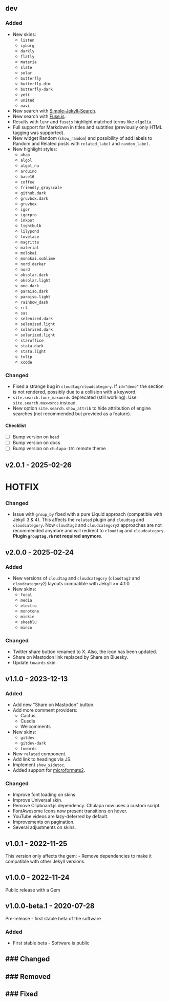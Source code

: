## dev

### Added

-   New skins:
    -   `listen`
    -   `cyborg`
    -   `darkly`
    -   `flatly`
    -   `materia`
    -   `slate`
    -   `solar`
    -   `butterfly`
    -   `butterfly-dim`
    -   `butterfly-dark`
    -   `yeti`
    -   `united`
    -   `navi`
-   New search with
    [Simple-Jekyll-Search](https://github.com/christian-fei/Simple-Jekyll-Search).
-   New search with [Fuse.js](https://fusejs.io).
-   Results with `lunr` and `fusejs` highlight matched terms like `algolia`.
-   Full support for Markdown in titles and subtitles (previously only HTML
    tagging was supported).
-   New widget Random (`show_random`) and possibility of add labels to Random
    and Related posts with `related_label` and `random_label`.
-   New highlight styles:
    -   `abap`
    -   `algol`
    -   `algol_nu`
    -   `arduino`
    -   `base16`
    -   `coffee`
    -   `friendly_grayscale`
    -   `github.dark`
    -   `gruvbox.dark`
    -   `gruvbox`
    -   `igor`
    -   `igorpro`
    -   `inkpot`
    -   `lightbulb`
    -   `lilypond`
    -   `lovelace`
    -   `magritte`
    -   `material`
    -   `molokai`
    -   `monokai.sublime`
    -   `nord.darker`
    -   `nord`
    -   `oksolar.dark`
    -   `oksolar.light`
    -   `one.dark`
    -   `paraiso.dark`
    -   `paraiso.light`
    -   `rainbow_dash`
    -   `rrt`
    -   `sas`
    -   `selenized.dark`
    -   `selenized.light`
    -   `solarized.dark`
    -   `solarized.light`
    -   `staroffice`
    -   `stata.dark`
    -   `stata.light`
    -   `tulip`
    -   `xcode`

### Changed

-   Fixed a strange bug in `cloudtag/cloudcategory`. If `id="demo"` the section
    is not rendered, possibly due to a collision with a keyword.
-   `site.search.lunr_maxwords` deprecated (still working). Use
    `site.search.maxwords` instead.
-   New option `site.search.show_attrib` to hide attribution of engine searches
    (not recommended but provided as a feature).

#### Checklist

-   [ ] Bump version on `head`
-   [ ] Bump version on docs
-   [ ] Bump version on `chulapa-101` remote theme

## v2.0.1 - 2025-02-26

# HOTFIX

### Changed

-   Issue with `group_by` fixed with a pure Liquid approach (compatible with
    Jekyll 3 & 4). This affects the `related` plugin and `cloudtag` and
    `cloudcategory`. Now `cloudtag2` and `cloudcategory2` approaches are not
    recommended anymore and will redirect to `cloudtag` and `cloudcategory`.
    **Plugin `grouptag.rb` not required anymore**.

## v2.0.0 - 2025-02-24

### Added

-   New versions of `cloudtag` and `cloudcategory` (`cloudtag2` and
    `cloudcategory2`) layouts compatible with Jekyll \>= 4.1.0.
-   New skins:
    -   `focal`
    -   `media`
    -   `electro`
    -   `monotone`
    -   `mickie`
    -   `skeeblu`
    -   `minco`

### Changed

-   Twitter share button renamed to X. Also, the icon has been updated.
-   Share on Mastodon link replaced by Share on Bluesky.
-   Update `towards` skin.

## v1.1.0 - 2023-12-13

### Added

-   Add new "Share on Mastodon" button.
-   Add more comment providers:
    -   Cactus
    -   Cusdis
    -   Welcomments
-   New skins:
    -   `gitdev`
    -   `gitdev-dark`
    -   `towards`
-   New `related` component.
-   Add link to headings via JS.
-   Implement `show_sidetoc`.
-   Added support for
    [microformats2](http://microformats.org/wiki/microformats2).

### Changed

-   Improve font loading on skins.
-   Improve Universal skin.
-   Remove Clipboard.js dependency. Chulapa now uses a custom script.
-   FontAwesome Icons now present transitions on hover.
-   YouTube videos are lazy-deferred by default.
-   Improvements on pagination.
-   Several adjustments on skins.

## v1.0.1 - 2022-11-25

This version only affects the gem: - Remove dependencies to make it compatible
with other Jekyll versions.

## v1.0.0 - 2022-11-24

Public release with a Gem

## v1.0.0-beta.1 - 2020-07-28

Pre-release - first stable beta of the software

### Added

-   First stable beta - Software is public

## \### Changed

## \### Removed

## \### Fixed
